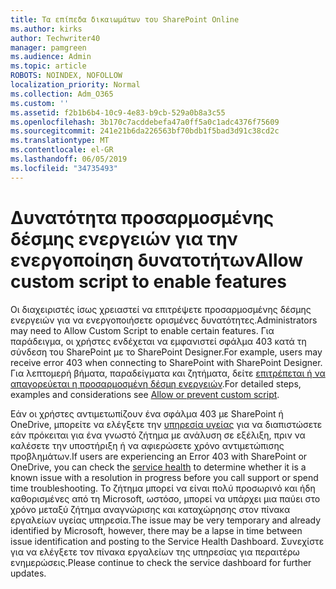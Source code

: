 ```yaml
---
title: Τα επίπεδα δικαιωμάτων του SharePoint Online
ms.author: kirks
author: Techwriter40
manager: pamgreen
ms.audience: Admin
ms.topic: article
ROBOTS: NOINDEX, NOFOLLOW
localization_priority: Normal
ms.collection: Adm_O365
ms.custom: ''
ms.assetid: f2b1b6b4-10c9-4e83-b9cb-529a0b8a3c55
ms.openlocfilehash: 3b170c7acddebefa47a0ff5a0c1adc4376f75609
ms.sourcegitcommit: 241e21b6da226563bf70bdb1f5bad3d91c38cd2c
ms.translationtype: MT
ms.contentlocale: el-GR
ms.lasthandoff: 06/05/2019
ms.locfileid: "34735493"
---
```

# <a name="allow-custom-script-to-enable-features"></a><span data-ttu-id="fa2bf-102">Δυνατότητα προσαρμοσμένης δέσμης ενεργειών για την ενεργοποίηση δυνατοτήτων</span><span class="sxs-lookup"><span data-stu-id="fa2bf-102">Allow custom script to enable features</span></span>

<span data-ttu-id="fa2bf-103">Οι διαχειριστές ίσως χρειαστεί να επιτρέψετε προσαρμοσμένης δέσμης ενεργειών για να ενεργοποιήσετε ορισμένες δυνατότητες.</span><span class="sxs-lookup"><span data-stu-id="fa2bf-103">Administrators may need to Allow Custom Script to enable certain features.</span></span> <span data-ttu-id="fa2bf-104">Για παράδειγμα, οι χρήστες ενδέχεται να εμφανιστεί σφάλμα 403 κατά τη σύνδεση του SharePoint με το SharePoint Designer.</span><span class="sxs-lookup"><span data-stu-id="fa2bf-104">For example, users may receive error 403 when connecting to SharePoint with SharePoint Designer.</span></span> <span data-ttu-id="fa2bf-105">Για λεπτομερή βήματα, παραδείγματα και ζητήματα, δείτε [επιτρέπεται ή να απαγορεύεται η προσαρμοσμένη δέσμη ενεργειών](https://docs.microsoft.com/en-us/sharepoint/allow-or-prevent-custom-script).</span><span class="sxs-lookup"><span data-stu-id="fa2bf-105">For detailed steps, examples and considerations see [Allow or prevent custom script](https://docs.microsoft.com/en-us/sharepoint/allow-or-prevent-custom-script).</span></span>

<span data-ttu-id="fa2bf-106">Εάν οι χρήστες αντιμετωπίζουν ένα σφάλμα 403 με SharePoint ή OneDrive, μπορείτε να ελέγξετε την [υπηρεσία υγείας](https://admin.microsoft.com/AdminPortal/Home#/servicehealth) για να διαπιστώσετε εάν πρόκειται για ένα γνωστό ζήτημα με ανάλυση σε εξέλιξη, πριν να καλέσετε την υποστήριξη ή να αφιερώσετε χρόνο αντιμετώπισης προβλημάτων.</span><span class="sxs-lookup"><span data-stu-id="fa2bf-106">If users are experiencing an Error 403 with SharePoint or OneDrive, you can check the [service health](https://admin.microsoft.com/AdminPortal/Home#/servicehealth)  to determine whether it is a known issue with a resolution in progress before you call support or spend time troubleshooting.</span></span> <span data-ttu-id="fa2bf-107">Το ζήτημα μπορεί να είναι πολύ προσωρινό και ήδη καθορισμένες από τη Microsoft, ωστόσο, μπορεί να υπάρχει μια παύει στο χρόνο μεταξύ ζήτημα αναγνώρισης και καταχώρησης στον πίνακα εργαλείων υγείας υπηρεσία.</span><span class="sxs-lookup"><span data-stu-id="fa2bf-107">The issue may be very temporary and already identified by Microsoft, however, there may be a lapse in time between issue identification and posting to the Service Health Dashboard.</span></span> <span data-ttu-id="fa2bf-108">Συνεχίστε για να ελέγξετε τον πίνακα εργαλείων της υπηρεσίας για περαιτέρω ενημερώσεις.</span><span class="sxs-lookup"><span data-stu-id="fa2bf-108">Please continue to check the service dashboard for further updates.</span></span>

